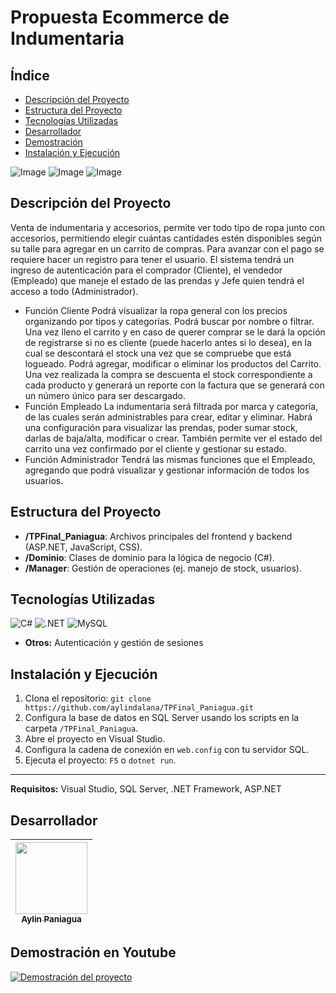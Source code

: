 # Propuesta Ecommerce de Indumentaria

## Índice
- [Descripción del Proyecto](#descripción-del-proyecto)
- [Estructura del Proyecto](#estructura-del-proyecto)
- [Tecnologías Utilizadas](#tecnologías-utilizadas)
- [Desarrollador](#desarrollador)
- [Demostración](#demostración)
- [Instalación y Ejecución](#instalacion--y-ejecución)
  
![Image](https://github.com/user-attachments/assets/95424ee3-7539-4bda-acb0-c31b043097c9)
![Image](https://github.com/user-attachments/assets/3194af93-f69c-40cb-945b-a54c662b7231)
![Image](https://github.com/user-attachments/assets/66a2fd45-4525-45b3-ad40-95d77c51d7bc)

## Descripción del Proyecto
Venta de indumentaria y accesorios, permite ver todo tipo de ropa junto con accesorios, permitiendo elegir cuántas cantidades estén disponibles según su talle para agregar en un carrito de compras. Para avanzar con el pago se requiere hacer un registro para tener el usuario. El sistema tendrá un ingreso de autenticación para el comprador (Cliente), el vendedor (Empleado) que maneje el estado de las prendas y Jefe quien tendrá el acceso a todo (Administrador).
- Función Cliente
Podrá visualizar la ropa general con los precios organizando por tipos y categorías. Podrá buscar por nombre o filtrar. Una vez lleno el carrito y en caso de querer comprar se le dará la opción de registrarse si no es cliente (puede hacerlo antes si lo desea), en la cual se descontará el stock una vez que se compruebe que está logueado. Podrá agregar, modificar o eliminar los productos del Carrito. Una vez realizada la compra se descuenta el stock correspondiente a cada producto y generará un reporte con la factura que se generará con un número único para ser descargado.
- Función Empleado
La indumentaria será filtrada por marca y categoría, de las cuales serán administrables para crear, editar y eliminar. Habrá una configuración para visualizar las prendas, poder sumar stock, darlas de baja/alta, modificar o crear. También permite ver el estado del carrito una vez confirmado por el cliente y gestionar su estado.
- Función Administrador
Tendrá las mismas funciones que el Empleado, agregando que podrá visualizar y gestionar información de todos los usuarios.

## Estructura del Proyecto
- **/TPFinal_Paniagua**: Archivos principales del frontend y backend (ASP.NET, JavaScript, CSS).  
- **/Dominio**: Clases de dominio para la lógica de negocio (C#).  
- **/Manager**: Gestión de operaciones (ej. manejo de stock, usuarios).

## Tecnologías Utilizadas
![C#](https://img.shields.io/badge/C%23-239120?style=for-the-badge&logo=c-sharp&logoColor=white)
![.NET](https://img.shields.io/badge/.NET-512BD4?style=for-the-badge&logo=dotnet&logoColor=white)
![MySQL](https://img.shields.io/badge/MySQL-4479A1?style=for-the-badge&logo=mysql&logoColor=white)
- **Otros:** Autenticación y gestión de sesiones

## Instalación y Ejecución
1. Clona el repositorio: `git clone https://github.com/aylindalana/TPFinal_Paniagua.git`
2. Configura la base de datos en SQL Server usando los scripts en la carpeta `/TPFinal_Paniagua`.
3. Abre el proyecto en Visual Studio.
4. Configura la cadena de conexión en `web.config` con tu servidor SQL.
5. Ejecuta el proyecto: `F5` o `dotnet run`.
 ---------------------------------------
**Requisitos:** Visual Studio, SQL Server, .NET Framework, ASP.NET

## Desarrollador

| [<img src="https://avatars.githubusercontent.com/u/80922222?s=400&u=50f1d5ee252321889f3f5133baed02ee7143f103&v=4" width=115><br><sub>Aylin Paniagua</sub>](https://github.com/aylindaiana) |
| :---: |

## Demostración en Youtube
[![Demostración del proyecto](https://img.youtube.com/vi/fU_DuxQ8WNY/0.jpg)](https://www.youtube.com/watch?v=fU_DuxQ8WNY)  
